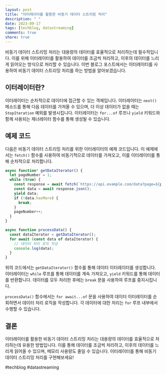 ```yaml
---
layout: post
title: "이터레이터를 활용한 비동기 데이터 스트리밍 처리"
description: " "
date: 2023-09-17
tags: [techblog, datastreaming]
comments: true
share: true
---
```


비동기 데이터 스트리밍 처리는 대용량의 데이터를 효율적으로 처리하는데 필수적입니다. 이를 위해 이터레이터를 활용하여 데이터를 조금씩 처리하고, 이후의 데이터를 느리게 읽어오는 방식으로 처리할 수 있습니다. 이번 블로그 포스트에서는 이터레이터를 사용하여 비동기 데이터 스트리밍 처리를 하는 방법을 알아보겠습니다.

## 이터레이터란?

이터레이터는 순차적으로 데이터에 접근할 수 있는 객체입니다. 이터레이터는 `next()` 메소드를 통해 다음 데이터를 가져올 수 있으며, 더 이상 데이터가 없을 때는 `StopIteration` 예외를 발생시킵니다. 이터레이터는 `for...of` 루프나 `yield` 키워드와 함께 사용되는 제너레이터 함수를 통해 생성될 수 있습니다.

## 예제 코드

다음은 비동기 데이터 스트리밍 처리를 위한 이터레이터의 예제 코드입니다. 이 예제에서는 `fetch()` 함수를 사용하여 비동기적으로 데이터를 가져오고, 이를 이터레이터를 통해 순차적으로 처리합니다.

```javascript
async function* getDataIterator() {
  let pageNumber = 1;
  while (true) {
    const response = await fetch(`https://api.example.com/data?page=${pageNumber}`);
    const data = await response.json();
    yield data;
    if (!data.hasMore) {
      break;
    }
    pageNumber++;
  }
}

async function processData() {
  const dataIterator = getDataIterator();
  for await (const data of dataIterator) {
    // 데이터 처리 로직 작성
    console.log(data);
  }
}
```

위의 코드에서는 `getDataIterator()` 함수를 통해 데이터 이터레이터를 생성합니다. 이터레이터는 `while` 루프를 통해 데이터를 계속 가져오고, `yield` 키워드를 통해 데이터를 반환합니다. 데이터를 모두 처리한 후에는 `break` 문을 사용하여 루프를 중지시킵니다.

`processData()` 함수에서는 `for await...of` 문을 사용하여 데이터 이터레이터를 순회하면서 데이터 처리 로직을 작성합니다. 각 데이터에 대한 처리는 `for` 루프 내부에서 수행할 수 있습니다.

## 결론

이터레이터를 활용한 비동기 데이터 스트리밍 처리는 대용량의 데이터를 효율적으로 처리하는데 유용한 방법입니다. 이를 통해 데이터를 조금씩 처리하고, 이후의 데이터를 느리게 읽어올 수 있으며, 메모리 사용량도 줄일 수 있습니다. 이터레이터를 통해 비동기 데이터 스트리밍 처리를 구현해보세요!

#techblog #datastreaming